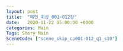```yaml
---
layout: post
title:  "메인_회상_001~012장"
date:   2020-11-22 05:00:00 +0000
categories: Main
Tags: Story Main
SceneCode: ["scene_skip_cp001-012_q1_s10"]
---
```

